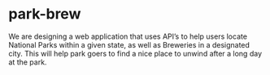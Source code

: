 # park-brew
We are designing a web application that uses API’s to help users locate National Parks within a given state, as well as Breweries in a designated city. This will help park goers to find a nice place to unwind after a long day at the park.
